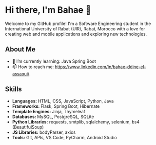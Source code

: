 # Hi there, I'm Bahae 👋

Welcome to my GitHub profile! I'm a Software Engineering student in the International University of Rabat (UIR), Rabat, Morocco with a love for creating web and mobile applications and exploring new technologies.

## About Me

- 🌱 I’m currently learning: Java Spring Boot
- 📫 How to reach me: https://www.linkedin.com/in/bahae-ddine-el-assaoui/

## Skills

- **Languages:** HTML, CSS, JavaScript, Python, Java
- **Frameworks:** Flask, Spring Boot, Hibernate
- **Template Engines:** Jinja, Thymeleaf
- **Databases:** MySQL, PostgreSQL, SQLite
- **Python Libraries:** requests, smtplib, sqlalchemy, selenium, bs4 (BeautifulSoup)
- **JS Libraries:** bodyParser, axios
- **Tools:** Git, APIs, VS Code, PyCharm, Android Studio
